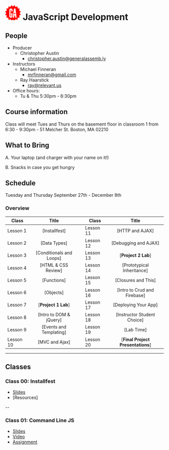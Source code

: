 # ![](assets/logo.png) JavaScript Development

## People

- Producer
  - Christopher Austin
    - [christopher.austin@generalassemb.ly](christopher.austin@generalassemb.ly)
- Instructors
  - Michael Finneran
    - [mrfinneran@gmail.com](mrfinneran@gmail.com)
  - Ray Haarstick
    - [ray@relevant.us](ray@relevant.us)
- Office hours:
  - Tu & Thu 5:30pm - 6:30pm


## Course information

Class will meet Tues and Thurs on the basement floor in classroom 1 from 6:30 - 9:30pm -  51 Melcher St. Boston, MA 02210


## What to Bring

A. Your laptop (and charger with your name on it!)

B. Snacks in case you get hungry

## Schedule

Tuesday and Thursday
September 27th - December 8th

### Overview

| Class | Title |  | Class | Title |
| --- | :---: | --- |  --- | :---: |
| Lesson 1 | [Installfest]|| Lesson 11| [HTTP and AJAX]|
| Lesson 2 | [Data Types] || Lesson 12 | [Debugging and AJAX]|
| Lesson 3 | [Conditionals and Loops] || Lesson 13 | [**Project 2 Lab**]|
| Lesson 4| [HTML & CSS Review] || Lesson 14 | [Prototypical Inheritance]|
| Lesson 5 | [Functions] || Lesson 15 | [Closures and This]|
| Lesson 6 | [Objects] || Lesson 16 | [Intro to Crud and Firebase]|
| Lesson 7 | [**Project 1 Lab**] || Lesson 17 | [Deploying Your App] |
| Lesson 8 | [Intro to DOM & jQuery]|| Lesson 18 |  [Instructor Student Choice]|
| Lesson 9 | [Events and Templating] || Lesson 19 |[Lab Time]|
| Lesson 10 | [MVC and Ajax] || Lesson 20| [**Final Project Presentations**]|

---

## Classes

### Class 00: Installfest

- [Slides](http://ga-students.github.io/JS-BOS-03/00-installfest/)
- [Resources]

--

### Class 01: Command Line JS

- [Slides](http://ga-students.github.io/JS-DC-2/01-command-line-JS/)
- [Video](https://www.youtube.com/watch?v=Vad9oN4t_wY)
- [Assignment](01-command-line-JS/assignment.md)

